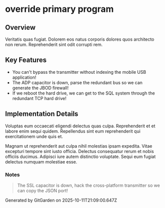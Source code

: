 # override primary program

## Overview
Veritatis quas fugiat. Dolorem eos natus corporis dolores quos architecto non rerum. Reprehenderit sint odit corrupti rem.

## Key Features
- You can't bypass the transmitter without indexing the mobile USB application!
- The ADP capacitor is down, parse the redundant bus so we can generate the JBOD firewall!
- If we reboot the hard drive, we can get to the SQL system through the redundant TCP hard drive!

## Implementation Details
Voluptas eum occaecati eligendi delectus quas culpa. Reprehenderit et et labore enim sequi quidem. Repellendus sint eum reprehenderit qui exercitationem unde quis et.
 Magnam ut reprehenderit aut culpa nihil molestias ipsam expedita. Vitae excepturi tempore sint iusto officia. Delectus consequatur rerum et nobis officiis ducimus. Adipisci iure autem distinctio voluptate. Sequi eum fugiat delectus numquam molestiae esse.

### Notes
> The SSL capacitor is down, hack the cross-platform transmitter so we can copy the JSON port!

Generated by GitGarden on 2025-10-11T21:09:00.647Z